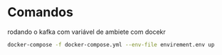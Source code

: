 # Comandos

rodando o kafka com variável de ambiete com docekr

```bash
docker-compose -f docker-compose.yml --env-file envirement.env up
```